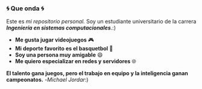 ### :cyclone: Que onda :cyclone:

Este es *mi repositorio personal.* Soy un estudiante universitario de la carrera ***Ingeniería en sistemas computacionales***.:)

* **Me gusta jugar videojuegos** :video_game:
* **Mi deporte favorito es el basquetbol** :basketball:
* **Soy una persona muy amigable** :smile:
* **Me quiero especializar en redes y servidores** :globe_with_meridians:

**El talento gana juegos, pero el trabajo en equipo y la inteligencia ganan campeonatos.** -*Michael Jordar*:)
